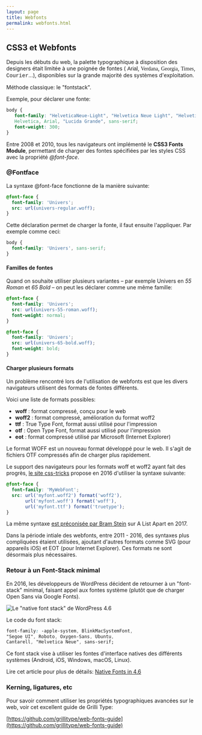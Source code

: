 ```yaml
---
layout: page
title: Webfonts
permalink: webfonts.html
---
```


## CSS3 et Webfonts

Depuis les débuts du web, la palette typographique à disposition des designers était limitée à une poignée de fontes (
<span style="font-family: Arial">Arial</span>, 
<span style="font-family: Verdana">Verdana</span>, 
<span style="font-family: Georgia">Georgia</span>, 
<span style="font-family: Times">Times</span>, 
<span style="font-family: Courier">Courier</span>...), disponibles sur la grande majorité des systèmes d'exploitation.

Méthode classique: le "fontstack". 

Exemple, pour déclarer une fonte: 

```css
body {
   font-family: "HelveticaNeue-Light", "Helvetica Neue Light", "Helvetica Neue", 
   Helvetica, Arial, "Lucida Grande", sans-serif; 
   font-weight: 300;
}
```

Entre 2008 et 2010, tous les navigateurs ont implémenté le **CSS3 Fonts Module**, permettant de charger des fontes spécifiées par les styles CSS avec la propriété *@font-face*.


### @Fontface

La syntaxe @font-face fonctionne de la manière suivante:

```css
@font-face {
  font-family: 'Univers';
  src: url(univers-regular.woff);
}
```

Cette déclaration permet de charger la fonte, il faut ensuite l'appliquer. Par exemple comme ceci:

```css
body {
  font-family: 'Univers', sans-serif;
}
```

#### Familles de fontes

Quand on souhaite utiliser plusieurs variantes – par exemple Univers en *55 Roman* et *65 Bold* – on peut les déclarer comme une même famille:

```css
@font-face {
  font-family: 'Univers';
  src: url(univers-55-roman.woff);
  font-weight: normal;
}

@font-face {
  font-family: 'Univers';
  src: url(univers-65-bold.woff);
  font-weight: bold;
}
```

#### Charger plusieurs formats

Un problème rencontré lors de l'utilisation de webfonts est que les divers navigateurs utilisent des formats de fontes différents.

Voici une liste de formats possibles:

- **woff** : format compressé, conçu pour le web
- **woff2** : format compressé, amélioration du format woff2
- **ttf** : True Type Font, format aussi utilisé pour l'impression
- **otf** : Open Type Font, format aussi utilisé pour l'impression
- **eot** : format compressé utilisé par Microsoft (Internet Explorer)

Le format WOFF est un nouveau format développé pour le web. Il s'agit de fichiers OTF compressés afin de charger plus rapidement.

Le support des navigateurs pour les formats woff et woff2 ayant fait des progrès, [le site css-tricks](https://css-tricks.com/snippets/css/using-font-face/) propose en 2016 d'utiliser la syntaxe suivante:

```css
@font-face {
  font-family: 'MyWebFont';
  src: url('myfont.woff2') format('woff2'),
       url('myfont.woff') format('woff'),
       url('myfont.ttf') format('truetype');
}
```

La même syntaxe [est préconisée par Bram Stein](http://alistapart.com/article/using-webfonts) sur A List Apart en 2017.

Dans la période intiale des webfonts, entre 2011 - 2016, des syntaxes plus compliquées étaient utilisées, ajoutant d'autres formats comme SVG (pour appareils iOS) et EOT (pour Internet Explorer). Ces formats ne sont désormais plus nécessaires.

### Retour à un Font-Stack minimal

En 2016, les développeurs de WordPress décident de retourner à un "font-stack" minimal, faisant appel aux fontes système (plutôt que de charger Open Sans via Google Fonts). 

![Le "native font stack" de WordPress 4.6](img/wp-native-font-stack.png)

Le code du font stack: 

```css
font-family: -apple-system, BlinkMacSystemFont, 
"Segoe UI", Roboto, Oxygen-Sans, Ubuntu, 
Cantarell, "Helvetica Neue", sans-serif;
```

Ce font stack vise à utiliser les fontes d'interface natives des différents systèmes (Android, iOS, Windows, macOS, Linux).

Lire cet article pour plus de détails: [Native Fonts in 4.6](https://make.wordpress.org/core/2016/07/07/native-fonts-in-4-6/)

### Kerning, ligatures, etc

Pour savoir comment utiliser les propriétés typographiques avancées sur le web, voir cet excellent guide de Grilli Type:

[https://github.com/grillitype/web-fonts-guide](https://github.com/grillitype/web-fonts-guide)


